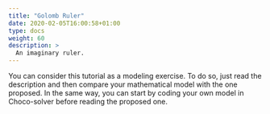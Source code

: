 ```yaml
---
title: "Golomb Ruler"
date: 2020-02-05T16:00:58+01:00
type: docs
weight: 60
description: >
  An imaginary ruler. 
---
```


You can consider this tutorial as a modeling exercise. To do so, just read the description and then compare your mathematical model with the one proposed. In the same way, you can start by coding your own model in Choco-solver before reading the proposed one.
